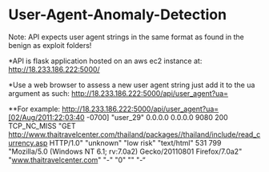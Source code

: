 # User-Agent-Anomaly-Detection

Note: API expects user agent strings in the same format as found in the benign as exploit folders!

*API is flask application hosted on an aws ec2 instance at:
http://18.233.186.222:5000/

*Use a web browser to assess a new user agent string just add it to the ua argument as such:
http://18.233.186.222:5000/api/user_agent?ua= <user agent string>
  
**For example:
http://18.233.186.222:5000/api/user_agent?ua=[02/Aug/2011:22:03:40 -0700] "user_29" 0.0.0.0 0.0.0.0  9080 200 TCP_NC_MISS "GET http://www.thaitravelcenter.com/thailand/packages//thailand/include/read_currency.asp HTTP/1.0" "unknown"  "low risk" "text/html" 531 799 "Mozilla/5.0 (Windows NT 6.1; rv:7.0a2) Gecko/20110801 Firefox/7.0a2" "www.thaitravelcenter.com" "-" "0" "" "-“
